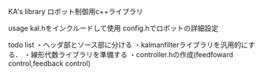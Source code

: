 KA's library
ロボット制御用c++ライブラリ

usage
kal.hをインクルードして使用
config.hでロボットの詳細設定

todo list
・ヘッダ部とソース部に分ける
・kalmanfilterライブラリを汎用的にする．
・線形代数ライブラリを準備する
・controller.hの作成(feedfoward control,feedback control)


